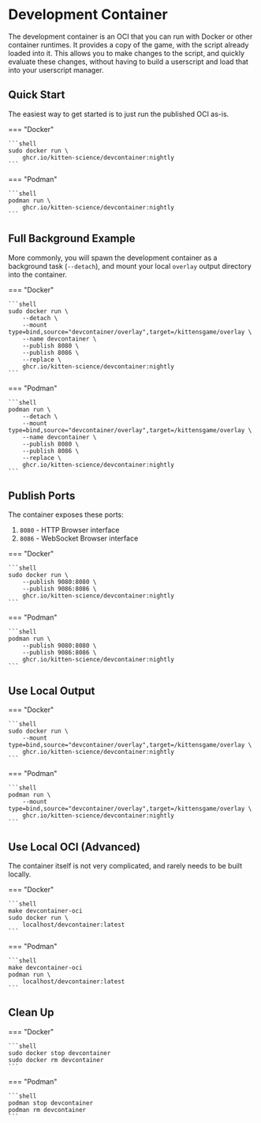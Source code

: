 # Development Container

The development container is an OCI that you can run with Docker or other container runtimes. It provides a copy of the game, with the script already loaded into it. This allows you to make changes to the script, and quickly evaluate these changes, without having to build a userscript and load that into your userscript manager.

## Quick Start

The easiest way to get started is to just run the published OCI as-is.

=== "Docker"

    ```shell
    sudo docker run \
        ghcr.io/kitten-science/devcontainer:nightly
    ```

=== "Podman"

    ```shell
    podman run \
        ghcr.io/kitten-science/devcontainer:nightly
    ```

## Full Background Example

More commonly, you will spawn the development container as a background task (`--detach`), and mount your local `overlay` output directory into the container.

=== "Docker"

    ```shell
    sudo docker run \
        --detach \
        --mount type=bind,source="devcontainer/overlay",target=/kittensgame/overlay \
        --name devcontainer \
        --publish 8080 \
        --publish 8086 \
        --replace \
        ghcr.io/kitten-science/devcontainer:nightly
    ```

=== "Podman"

    ```shell
    podman run \
        --detach \
        --mount type=bind,source="devcontainer/overlay",target=/kittensgame/overlay \
        --name devcontainer \
        --publish 8080 \
        --publish 8086 \
        --replace \
        ghcr.io/kitten-science/devcontainer:nightly
    ```

## Publish Ports

The container exposes these ports:

1. `8080` - HTTP Browser interface
1. `8086` - WebSocket Browser interface

=== "Docker"

    ```shell
    sudo docker run \
        --publish 9080:8080 \
        --publish 9086:8086 \
        ghcr.io/kitten-science/devcontainer:nightly
    ```

=== "Podman"

    ```shell
    podman run \
        --publish 9080:8080 \
        --publish 9086:8086 \
        ghcr.io/kitten-science/devcontainer:nightly
    ```

## Use Local Output

=== "Docker"

    ```shell
    sudo docker run \
        --mount type=bind,source="devcontainer/overlay",target=/kittensgame/overlay \
        ghcr.io/kitten-science/devcontainer:nightly
    ```

=== "Podman"

    ```shell
    podman run \
        --mount type=bind,source="devcontainer/overlay",target=/kittensgame/overlay \
        ghcr.io/kitten-science/devcontainer:nightly
    ```

## Use Local OCI (Advanced)

The container itself is not very complicated, and rarely needs to be built locally.

=== "Docker"

    ```shell
    make devcontainer-oci
    sudo docker run \
        localhost/devcontainer:latest
    ```

=== "Podman"

    ```shell
    make devcontainer-oci
    podman run \
        localhost/devcontainer:latest
    ```

## Clean Up

=== "Docker"

    ```shell
    sudo docker stop devcontainer
    sudo docker rm devcontainer
    ```

=== "Podman"

    ```shell
    podman stop devcontainer
    podman rm devcontainer
    ```
